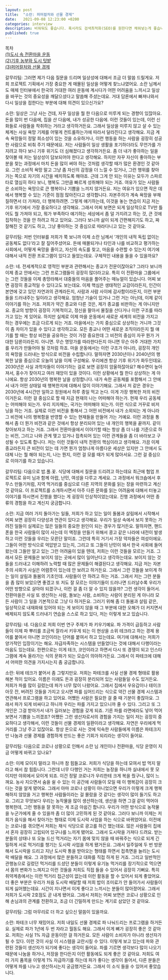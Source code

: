 ```yaml
---
layout: post
title:  "소란: 퍼머컬처와 선물 경제"
date:   2021-09-08 12:23:00 +0200
categories: interview
description: 비워둬도 좋습니다. 혹시라도 검색최적화(SEO)를 원한다면 채워넣는게 좋습니다.
published: true
---  
```

목차  
[(1)도시 속 전환마을 운동](https://pakiuki.github.io/interview/2021/09/08/soran1.html)  
[(2)기후 농부와 도시 텃밭](https://pakiuki.github.io/interview/2021/09/08/soran2.html)  
[(3)퍼머컬처와 선물 경제](https://pakiuki.github.io/interview/2021/09/08/soran3.html)    


갈무리팀: 그러면 제가 다음 질문을 드리며 일상성에 대해서 조금 더 말씀 드릴게요. 저희 프로젝트 기획에서 가장 중요한 게 매몰된 일상을 어떻게 찾느냐였어요. 소란 님께서도 매체 인터뷰에서 한국의 거대한 여러 운동에 계시다가 어떤 어려움을 느끼시고 일상을 바꾸는 것의 중요성을 깨달으셨다고 말씀해 주셨는데요. 거대 담론에서 빠져나와서 다시 일상을 접한다는 부분에 대해 의견이 있으신가요?
 
소란: 일상은 그냥 사는 건데, 자꾸 일상을 뭘 한 다음으로 미루게 되는 경향이 있잖아요. 돈을 많이 번 다음에, 집을 산 다음에, 내가 성공한 다음에. 이런 것들이 있는데, 이런 신화들로 사람들을 착취하는 거라고 생각하거든요. 그래서 일상을 미루지 않고 살 수 있는 체계는 사실 욕망 기제를 어떻게 컨트롤하는가에 따라서 달라진다고 생각해요. 지금 계속 욕망들이 정말 희소성이 있는 것을 소유하거나, 이런 행동을 하는 사람을 굉장히 성공한 사람으로 비춰 주기 때문에요. 저는 사람들이 일상 생활을 포기하더라도 무언가를 가지려고 하다 보니 기후 위기도 더 심해졌다고 생각하거든요.
좀 더 내가 좋아하는 일을 찾아볼 때 저는 일상성이 담보되어야 한다고 생각해요. 하지만 자꾸 자신이 좋아하는 부분을 찾는 과정에서 마치 돈을 많이 써야 하는 것처럼 생각할 때가 많은 환경인 것 같아요. 그런 소비적 욕망 말고 그냥 좀 자신의 감정을 더 느낄 수 있거나, 그런 행위를 찾아가는 쪽으로 자기의 시간을 배치하도록 해야죠. 근데 그게 안 되는 이유는 모두가 스파르타로 열심히 하다 보니, 행복도 그만큼 빠르게 성취해야 되는 거죠. 여유가 있는 사람들은 소비하는 욕망으로 큰 행복이나 기쁨을 느끼지 않거든요. 
저는 여유가 있으면 작은 데에서 행복할 수 있는 기준이 점점 많아진다고 생각합니다. 자본주의가 계속 욕망을 부채질하면서 더 가져라, 더 행복하려면. 그렇게 얘기하는데, 이것을 놓는 연습이 지금 저는 기후 위기에서 가장 중요하다고 생각해요. 그래서 어찌 보면은 되게 일상적으로 TV만 틀어도 뭘 가져야 되고, 뭐가 부족하다 얘기하는 세상에서 좀 덜 가지려고 하는 것, 큰 것에 집착하는 것을 안 하려고 하고 있어요. 그러다 보니까 삶이 되게 간편해지기도 하고, 짜잘해진 것 같기도 하고, 그냥 좋아하는 것 중심으로 따라다니고 있는 것 같아요.
 
갈무리팀: 저번 인터뷰를 저희가 쭉 보니까 이제 소란 님께서 ‘개인의 내적 독립 없이는 공동체도 없다’라고 잘 짚어주셨어요. 돈에 매몰되거나 타인과 나를 비교하고 평가하는 사회에서, 어떻게 욕망을 줄이고, 자신의 속도를 찾고, 마음을 수련할 수 있는지 여기에 대해서 내적 전환 프로그램이 있다고 들었는데요. 구체적인 내용을 들을 수 있을까요?
 
소란: 네. 전세계적으로 영적인 부분과 관련해서는 종교가 전문이잖아요? 그러다 보니까 이제 종교 안에서는 그런 프로그램들이 굉장히 많더라고요.
특히 이 전환마을 그룹에서는 그런 것들을 이제 총망라해서 대중들의 마음을 풀어주는 매뉴얼이 있습니다. 어찌 보면 굉장히 종교적일 수 있다고도 보는데요. 이제 핵심은 생태적인 교감이라든지, 인간이 본연에 갖고 있던 자연과의 관계라든지, 사람과 사람 사이에 감사함이라든지, 이런 부분들을 드러내주는 일이라고 생각해요. 엄청난 기술이 있거나 그런 거는 아닌데, 이제 같이 이야기를 하는 거죠. 저희가 약간 종교와 다른 것은, 제가 종교를 비판하는 게 아니지만요. 종교의 방향이 굉장히 기복적이고, 정신을 팔아서 물질을 산다거나 이런 구조를 따라가고 있는 게 있어요. 하지만 실제로 이제 마을 운동에서 새로운 세계의 비전을 가지고 하는 경우에는 조금 다르게 되는 거죠. 마을에서는 가치 중심으로 상상하는 거니까 그것이 좀 차이가 있을 수 있다고 생각하고요.
모든 종교나 어떤 새로운 조직이라든지 뭘 얘기를 할 때는 항상 비전을 공유하는 것이 가장 중요한데 그 비전의 중심이 자꾸 뭔가 거대한 담론이라든지. 아니면. 무슨 명망가를 따라한다든지 아니면 무슨 아주 거대한 가치를 우리가 만들어야 될 것처럼 하죠. 마을 운동에서는 이런 구조가 아니라, 굉장히 개인의 욕망을 드러내는 방식으로 비전을 수립합니다. 말하자면 2030년이나 2040년의 행복한 날을 중심으로 오늘의 날을 이제 구성해요. 우리에겐 항상 기후 위기가 화두인데요. 2030년은 사실 과학자들이 이야기하는 걸로 보면 굉장히 암울하잖아요? 해수면이 높아져서, 홍수가 잦아지고 여러 재앙이 있을 것이다. 이런 상황에서 뭘 한다 상상하는 게 아니에요. 항상 2030년의 행복한 날을 상정합니다. 내가 속한 공동체를 포함해서 그 안에서 내가 어떤 상태일 때 행복한지에 대해서 많이 이야기해요.
그래서 저 같은 경우는 2030년에 4시간만 일하고 정원에서 하루 종일 먹고 논다. 이게 가장 행복한 저의 비전이거든요. 이런 걸 중심으로 할 때 지금 현재의 나는 어떠해야 하는가. 현재 우리 공동체는 어떠해야 되는가. 우리 지자체는, 국가는 어떠해야 되는가. 이런 식으로 거꾸로 비저닝을 하는 거죠. 실제로 이런 비전을 통해서 그 어떤 비전에서 내가 소외되는 게 아니라 그 비전에 나의 행복함을 반영할 수 있는 현재들을 만들어 가는 거예요.
이런 과정을 통해서 좀 더 뭔가 비전과 같은 것에서 항상 분리되어 있는 내 개인의 행복을 끝까지. 같이 찾아보자고 하는 거죠. 그래서 전환마을에서 이야기할 때는 항상 좀 더 나를 기준으로 하는 비전, 그리고 나와 관계 맺고 있거나 접촉되어 있는 이런 관계들을 좀 더 바라보고 구성될 수 있도록 합니다. 저는 이런 것들이 내적 전환의 핵심이라고 생각해요. 가끔 이제 종교라든지 큰 비전이 있는 데 가면 뭔가 엄청나게 아름다운 세상은 있지만 그 안에서 도대체 나는 뭘 해야 되는지, 나는 뭔지, 이런 걸 모를 때가 되게 많아서요. 그런 걸 중심으로 이야기를 하고 있습니다.
 
갈무리팀: 다음으로 밥.풀.꽃. 식당에 대해서 질문을 드리려고 하는데요 최근에 협업 프로젝트로 유미 님과 함께 아랍, 난민, 여성을 다루고 계세요. 그 과정에서 워크숍에서 후무스 만들기처럼, 지역 먹거리를 중심으로 다른 지역의 문화를 읽는 장을 마련하고 계신 것 같아요. 이 프로젝트를 소개하시면서 아주 다른 문화를 읽는 어려움에 대해서 터놓고 이야기를 하시면서 진행을 했다는 게 굉장히 인상적이었는데요. 진행 과정에서 어떤 종류의 경험을 하고 계신지 궁금합니다.
 
소란: 지금 여러 가지 돌아가는 일들, 저희가 하고 있는 일이 돌봄과 살림에서 시작해서 어찌 보면 굉장히 다양성과 연관이 있다고 생각해요. 우리가 일상 속에서 보지 못하는 가려진 일들이 실제로는 많은 일들의 중요한 원인이 되는 경우가 많거든요. 말하자면, 핸드폰을 한국 사람들이 많이 사는데 이 액정을 만들기 위해서 콩고 같은 나라에 내전이 발생하고 이런 것들을 우리는 모른단 말이죠. 그런데 특히 거기서 가장 약자들은 여성이에요.
그들이 어떤 방식으로 억압받고 있는지, 그리고 또 그들이 난민이 돼서 한국 사회에 들어왔는데 그들만 알고 있는 그런 어려움이 있을 텐데, 저희는 이런 것들을 모르는 거죠. 그래서 모든 문제들은 보이지 않는 곳에서 많이 일어난다고 생각하는데요. 보이지 않는 것들을 드러내고 이해하려 노력할 때 많은 문제들이 해결된다고 생각해요. 지금 저는 자본주의 사회가 사실은 어렴풋이 있는데 안 보려고 하거든요. 그래서 그런 것들을 보이게 하는 일이 살림과 돌봄의 기초인데. 사람들이 안 하려고 하는 거죠. 그래서 저는 그런 분들을 좀 많이 보았으면 좋겠고 또 저도 잘 모르는 이야기들이 드러나면 드러날수록 우리가 어떤 방향으로 살아야 되겠구나, 이런 걸 좀 더 알 수 있지 않을까? 그런 생각이 들어서.
전환마을은 사실 또 생산하는 사람, 돌보는 사람, 소비하는 사람이 분리된 게 아니라 모든 사람이 그 일을 기본적으로 그냥 다 하거든요. 그러기 위해 좀 더 돌봄과 살림 같은, 일상적으로 내재화돼 있어야 되는 게 보이지 않을 때 그 부분에 대한 오해가 더 커지면서 배제되지 않도록 드러내기 연습을 스스로 하고 있다, 저는 이렇게 보고 있습니다.
 
갈무리팀: 네. 다음으로 저희 이번 연구 주제가 파 키우기예요. 파 가격이 급등하고 사람들이 이제 파 뿌리를 조금씩 잘라서 키우게 되는 이 현상을 소위 테크라고 하는 경제 용어를 붙여서 아니면 코인이라는 단어를 붙여서 하고 있는데요. 여기에 대해서는 저희가 양가적인 입장이기는 해요.
자급자족하는 시스템을 만들었다는 것에 대해서 다행이라는 마음도 있는데요. 한편으로는 이게 테크, 코인이라고 하면서 다시 또 경쟁이 되고 인스타그램에 계속 올라가는 식의 문화가 되는 모습이 의아하거든요. 그래서 이 파테크에 대해서 어떠한 의견을 가지시는지 좀 궁금합니다.

소란: 뒤에 테크가 붙어서 좀 그렇지만요. 저희는 파테크를 사실 선물 경제 형태로 활용해본 적이 있어요. 이름은 이래도 돈과 굉장히 분리되어 있는 사람들일 수도 있거든요. 저희가 파를 많이 길렀는데 파가 너무 많이 나왔어요. 그래서 집에서 우유갑이나 테이크아웃 잔, 버려진 것들을 가지고 오시면 파를 심어드리는 식으로 약간 선물 경제 시스템과 연관해서 프로그램을 하고 있어요. 어쨌든 사람은 필요한 걸 줄 때 기분이 좋잖아요. 그래서 파가 되게 비싸다고 하니까 우리는 파를 가지고 있으니까 줄 수 있다. 그리고 또 그 개인은 그걸 받아가서 내가 길러보는 경험을 갖게 되죠. 기른 파를 라면에라도 넣어 먹어보면서 기쁨을 느끼겠죠? 어쨌든 그런 생산자로서의 경험을 가지는 일이 저는 굉장히 중요하다고 생각해서, 이런 것들이 선물 경제의 일환이라고 생각해요. 자연은 우리에게 먹거리를 그냥 주고 있잖아요. 항상 돈으로 사는 것에 익숙한 사람들에게 이름은 파테크지만 나눔과 선물 경제를 경험하게 만드는 좋은 기회가 되리라는 생각이 들어요.
 
갈무리팀: 다음으로 코로나 상황으로 인해서 소란 님 개인이나 전환마을, 식당 운영이 지금 어떻게 바뀌고 있나요?
 
소란: 이제 모이지 말라고 하니까 참 힘들고요. 저희가 식당을 하는데 모여서 밥 먹지 말라고 해서 참 힘듭니다. 그런데 너무 다행인 거는 저희는 농장을 하니까 실내에서 못 모이지만 야외에서 모이게 되죠. 이건 정말 코로나가 우리한테 크게 복을 줬구나, 많이 느껴요. 농사 지으면서 숨을 쉴 수 있는 이 공간에 사람들이 모일 때 이 행복감이 굉장히 크다는 것을 알게 됐어요. 그래서 아마 코로나 상황이 아니었으면 우리가 이렇게 크게 행복해하지 않았을 거고 행복한 사람들이라는 걸 몰랐을 것 같다는 생각이 많이 들기도 하고요.
그리고 무엇보다 우리는 농작물을 많이 생산하는데, 생산을 하면 그걸 같이 먹어야 행복한데, 그런 행동을 잘 못하는 게 조금 아쉽긴 합니다. 우리가 어떤 방식으로 농작물을 누군가에게 줄 수 있을까 좀 더 많이 고민하게 된 것 같아요. 그러다 보니까 이제는 저희가 음식을 해서 찾아가는 형태로 이제 도시락 사업을 하는 식으로 바뀌었어요.
이전에는 코로나를 겪으면서 저희는 채식 식당으로 광고를 하긴 했는데요. 많은 사람들이 집에서 혼자 굉장히 고립되어 있구나를 느끼게 됐어요. 그래서 도시락을 가져다 드려요. 받는 분들의 상태나 또 오늘 드신 먹거리는 자기 몸에 맞지 않을 때 바꿔주는 식으로 되게 긴밀하게 서로 먹거리를 챙기는 도시락 사업을 하게 됐거든요. 그래서 일주일에 두 번 방문해서 도시락을 드리고 지난 도시락 통을 받아오는 형태를 하면서 접촉면을 늘리는 도시락 배달을 해요. 
그 과정에서 많은 분들하고 대화를 직접 하게 된 거죠. 그리고 일반적인 관행농으로 길렀던 먹거리를 드셨던 분들이 이렇게 유기농 먹거리를 장기적으로 먹으면서 몸의 변화가 느껴지고 이런 것들을 저희도 직접 들을 수 있어서 굉장히 기뻐요. 특히 취약계층에서는 이런 먹거리 접근성이 없는데 이런 활동을 할 수 있어서 되게 좋았어요. 더 좋은 부분은 우리가 처음 도시락 배달할 때 저희 밥이 조미료가 안 들어가서 사람들이 되게 싫어했는데요. 시간이 지나면서 이게 좋다고 느끼시는 분들이 많아졌어요. 그래서 저희가 도시락 2호점도 곧 내게 됐어요. 그래서 저희는 어찌 보면은 코로나 상황으로 인해 손님과의 관계를 전환하고, 조금 더 긴밀하게 만드는 계기로 삼았던 것 같아요.
 
갈무리팀: 그럼 마무리로 더 하고 싶으신 말씀이 있을까요.
 
소란: 파테크 너무 재밌어요. 저희 내일도 선물 경제로 파 나눠드리는 프로그램을 하거든요. 실제로 파가 1년에 두 번 자라고 월동도 해요. 그래서 이게 뼈가 굉장히 좋은 것 같아요. 저희는 사실 1% 자급 운동이란 걸 하거든요. 모든 사람이 소비자가 아니라 생산자가 될 수 있다. 이런 것이 사실 이 시스템을 교란시킬 수 있다. 이렇게 보고 있는데 파와 관련된 것들이 생산자가 되기에 좋다는 생각이 들어요. 파를 기르면 생각보다 많이 나오기 때문에 나눔을 하거나, 저장을 한다든지 이런 활동에도 되게 좋은 것 같아요. 저희도 여러 가지 품목을 이렇게 1% 자급하기를 하는데 파가 좋다는 생각이 들어서, 다른 분들은 어떻게 파를 나누고 생산하시는지 궁금했거든요. 그래서 이 소식 들을 수 있어서 좋았습니다.
